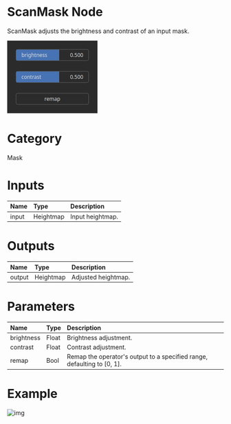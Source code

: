 
ScanMask Node
=============


ScanMask adjusts the brightness and contrast of an input mask.



![img](../../images/nodes/ScanMask_settings.png)


# Category


Mask
# Inputs

|Name|Type|Description|
| :--- | :--- | :--- |
|input|Heightmap|Input heightmap.|

# Outputs

|Name|Type|Description|
| :--- | :--- | :--- |
|output|Heightmap|Adjusted heightmap.|

# Parameters

|Name|Type|Description|
| :--- | :--- | :--- |
|brightness|Float|Brightness adjustment.|
|contrast|Float|Contrast adjustment.|
|remap|Bool|Remap the operator's output to a specified range, defaulting to [0, 1].|

# Example


![img](../../images/nodes/ScanMask.png)

